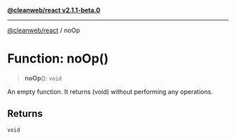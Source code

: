 [**@cleanweb/react v2.1.1-beta.0**](./../README.md)

***

[@cleanweb/react](./../modules.md) / noOp

# Function: noOp()

> **noOp**(): `void`

An empty function. It returns (void) without performing any operations.

## Returns

`void`

